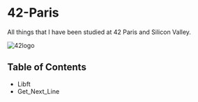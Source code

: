 # 42-Paris

All things that I have been studied at 42 Paris and Silicon Valley.

![42logo](https://upload.wikimedia.org/wikipedia/commons/thumb/8/8d/42_Logo.svg/240px-42_Logo.svg.png)

## Table of Contents

-   Libft
-   Get_Next_Line
